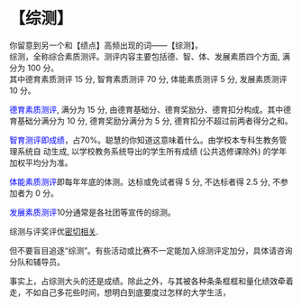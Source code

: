 #   【综测】
 
你留意到另一个和【绩点】高频出现的词——【综测】。
<br>综测，全称综合素质测评。测评内容主要包括德、智、体、发展素质四个方面, 满分为 100 分。<br>   其中德育素质测评 15 分, 智育素质测评 70 分, 体能素质测评 5 分, 发展素质测评 10 分。

<font color="blue">德育素质测评</font>, 满分为 15 分, 由德育基础分、德育奖励分、德育扣分构成。其中德育基础分满分为 10 分, 德育奖励分满分为 5 分, 德育扣分不超过前两者得分之和。

<font color="blue">智育测评即成绩</font>，占70%。聪慧的你知道这意味着什么。由学校本专科生教务管理系统自 动生成, 以学校教务系统导出的学生所有成绩 (公共选修课除外) 的学年加权平均分为准。

<font color="blue">体能素质测评</font>即每年年底的体测。达标或免试者得 5 分, 不达标者得 2.5 分, 不参加者为 0 分。

<font color="blue">发展素质测评</font>10分通常是各社团等宣传的综测。

综测与评奖评优<ins>密切相关</ins>.

但不要盲目追逐“综测”。有些活动或比赛不一定能加入综测评定加分，具体请咨询分队和辅导员。

事实上，占综测大头的还是成绩。除此之外，与其被各种条条框框和量化绩效牵着走，不如自己多花些时间，想明白到底要度过怎样的大学生活，